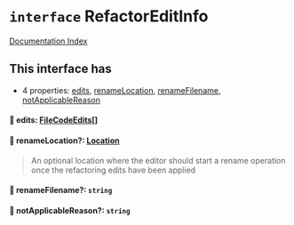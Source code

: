 # `interface` RefactorEditInfo

[Documentation Index](../README.md)

## This interface has

- 4 properties:
[edits](#-edits-filecodeedits),
[renameLocation](#-renamelocation-location),
[renameFilename](#-renamefilename-string),
[notApplicableReason](#-notapplicablereason-string)


#### 📄 edits: [FileCodeEdits](../interface.FileCodeEdits/README.md)\[]



#### 📄 renameLocation?: [Location](../interface.Location.2/README.md)

> An optional location where the editor should start a rename operation once
> the refactoring edits have been applied



#### 📄 renameFilename?: `string`



#### 📄 notApplicableReason?: `string`



